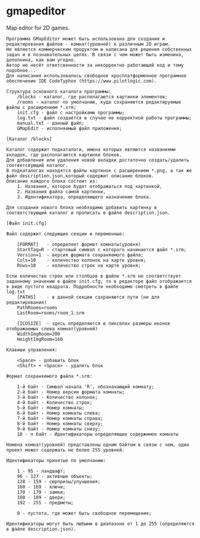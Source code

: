 # gmapeditor
Map editor for 2D games.
	
	Программа GMapEditor может быть использована для создания и редактирования файлов - комнат(уровней) к различным 2D играм.
	Не является коммерческим продуктом и написана для решения собственных задач и в познавательных целях. В связи с чем может быть изменина, дополнина, как вам угодно.
	Автор не несёт ответсвенности за некорректно работающий код и тому подобное...
	Для написания использовалось свободное кросплатформенное програмное обеспечение IDE CodeTyphon (https://www.pilotlogic.com).
	
	Структура основного каталога программы:
		/blocks - каталог, где располагаются картинки элементов;
		/rooms - каталог по умолчанию, куда сохраняются редактируемые файлы с расширением *.srm;
		init.cfg - файл с настройками программы;
		log.txt - файл создаётся в случае не корректной работы программы;
		manual.txt - данный файл;
		GMapEdit - исполняемый файл приложения;
	
	[Каталог /blocks] 
	
	Каталог содержит подкаталоги, имена которых являются названиями вкладок, где располагаются картинки блоков.
	Для добавления или удаления новой вкладки достаточно создать/удалить соответсвующий каталог.
	В подкаталогах находятся файлы картинок с расширением *.png, а так же файл description.json,который содержит описание блоков.
	Описание каждого блока состоит из:
		1. Названия, которое будет отображаться под картинкой, 
		2. Названия файла самой картинки,
		3. Идентификатора, определяющего назначение блока. 

	Для создания нового блока необходимо добавить картинку в соответствующий каталог и прописать в файле description.json. 
	
	[Файл init.cfg]
	
	Файл содержит следующие секции и переменные:
	
		[FORMAT]   - определяет формат комнаты(уровня)
		StartTag=R - стартовый символ с которого начинается файл *.srm;
		Version=1  - версия формата сохраняемого файла;
		Cols=10	   - количество колонок на карте уровня;
		Rows=10    - количество строк на карте уровня;

	Если количество строк или столбцов в файле *.srm не соответствует заданному значению в файле init.cfg, то в редакторе файл отображается в виде пустого квадрата. Подробности необходимо смотреть в файле log.txt
		[PATHS]    - в данной секции сохраняются пути (не для редактирования)
		PathRooms=rooms
		LastRoom=rooms/room_1.srm
		
		[ICOSIZE]  - здесь определяются в пикселах размеры иконок отображаемых слева комнат(уровней)
		WidthImgRoom=200
		HeightImgRoom=160
		
	Клавиши управления:
	
		<Space> - добавить блок
		<Shift> + <Space> - удалить блок
		
	Формат сохраняемого файла *.srm:

		1-й байт - Символ начала 'R', обозначающий комнату;
		2-й байт - Номер версии формата комнаты;
		3-й байт - Количество колонок;
		4-й байт - Количество строк;
		5-й байт - Номер комнаты;
		6-й байт - Номер комнаты слева;
		7-й байт - Номер комнаты справа;
		8-й байт - Номер комнаты сверху;
		9-й байт - Номер комнаты снизу;
		10 - n байт - Идентификаторы определяющие содержимое комнаты

	Номена комнат(уровней) представлены одним байтом в связи с чем, один проект может содержать не более 255 уровней.
	
	Идентификаторы принятые по умолчанию:

		1 - 95 - ландшафт;
		96 - 127 - активные объекты;
		128 - 159 - сюрпризы/улучшения;
		160 - 169 - ключи;
		170 - 179 - замки;
		180 - 189 - двери;
		192 - 255 - предметы;

		0 - пустота, где может быть свободное перемещение;

	Идентификаторы могут быть любыми в диапазоне от 1 до 255 (определяются в файле description.json).

